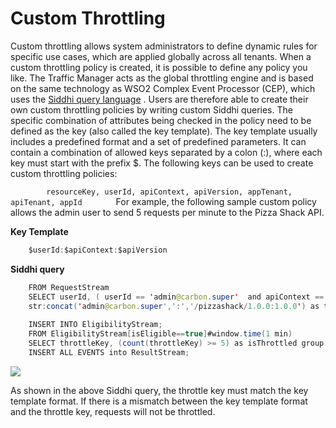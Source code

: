# Custom Throttling

Custom throttling allows system administrators to define dynamic rules for specific use cases, which are applied globally across all tenants. When a custom throttling policy is created, it is possible to define any policy you like. The Traffic Manager acts as the global throttling engine and is based on the same technology as WSO2 Complex Event Processor (CEP), which uses the [Siddhi query language](https://docs.wso2.com/complex-event-processor/SiddhiQL+Guide+3.1) . Users are therefore able to create their own custom throttling policies by writing custom Siddhi queries. The specific combination of attributes being checked in the policy need to be defined as the key (also called the key template). The key template usually includes a predefined format and a set of predefined parameters. It can contain a combination of allowed keys separated by a colon (:), where each key must start with the prefix $. The following keys can be used to create custom throttling policies:

`         resourceKey, userId, apiContext, apiVersion, appTenant, apiTenant, appId        `
For example, the following sample custom policy allows the admin user to send 5 requests per minute to the Pizza Shack API.

**Key Template**

``` java
    $userId:$apiContext:$apiVersion
```

**Siddhi query**

``` java
    FROM RequestStream
    SELECT userId, ( userId == 'admin@carbon.super'  and apiContext == '/pizzashack/1.0.0' and apiVersion == '1.0.0') AS isEligible ,
    str:concat('admin@carbon.super',':','/pizzashack/1.0.0:1.0.0') as throttleKey
     
    INSERT INTO EligibilityStream;
    FROM EligibilityStream[isEligible==true]#window.time(1 min)
    SELECT throttleKey, (count(throttleKey) >= 5) as isThrottled group by throttleKey
    INSERT ALL EVENTS into ResultStream;
```

![](attachments/126563088/126563087.png)

As shown in the above Siddhi query, the throttle key must match the key template format. If there is a mismatch between the key template format and the throttle key, requests will not be throttled.
